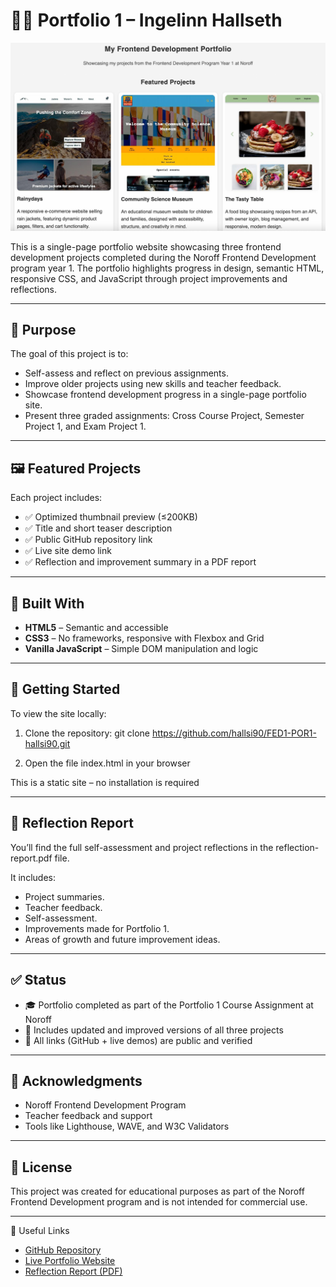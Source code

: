 # 🧑‍💻 Portfolio 1 – Ingelinn Hallseth

![Portfolio 1 preview](./images/portfolio-preview.jpg)

This is a single-page portfolio website showcasing three frontend development projects completed during the Noroff Frontend Development program year 1. The portfolio highlights progress in design, semantic HTML, responsive CSS, and JavaScript through project improvements and reflections.

---

## 📌 Purpose

The goal of this project is to:

- Self-assess and reflect on previous assignments.
- Improve older projects using new skills and teacher feedback.
- Showcase frontend development progress in a single-page portfolio site.
- Present three graded assignments: Cross Course Project, Semester Project 1, and Exam Project 1.

---

## 🖼️ Featured Projects

Each project includes:

- ✅ Optimized thumbnail preview (≤200KB)
- ✅ Title and short teaser description
- ✅ Public GitHub repository link
- ✅ Live site demo link
- ✅ Reflection and improvement summary in a PDF report

---

## 🧰 Built With

- **HTML5** – Semantic and accessible
- **CSS3** – No frameworks, responsive with Flexbox and Grid
- **Vanilla JavaScript** – Simple DOM manipulation and logic

---

## 🚀 Getting Started

To view the site locally:

1. Clone the repository:
   git clone https://github.com/hallsi90/FED1-POR1-hallsi90.git

2. Open the file index.html in your browser

This is a static site – no installation is required

---

## 📄 Reflection Report

You’ll find the full self-assessment and project reflections in the reflection-report.pdf file.

It includes:

- Project summaries.
- Teacher feedback.
- Self-assessment.
- Improvements made for Portfolio 1.
- Areas of growth and future improvement ideas.

---

## ✅ Status

- 🎓 Portfolio completed as part of the Portfolio 1 Course Assignment at Noroff
- 📂 Includes updated and improved versions of all three projects
- 🔗 All links (GitHub + live demos) are public and verified

---

## 🙏 Acknowledgments

- Noroff Frontend Development Program
- Teacher feedback and support
- Tools like Lighthouse, WAVE, and W3C Validators

---

## 📄 License

This project was created for educational purposes as part of the Noroff Frontend Development program and is not intended for commercial use.

---

🔗 Useful Links

- [GitHub Repository](https://github.com/hallsi90/FED1-POR1-hallsi90)
- [Live Portfolio Website](https://portfolio-1-hallsi90.netlify.app/)
- [Reflection Report (PDF)](./reflection-report.pdf)
